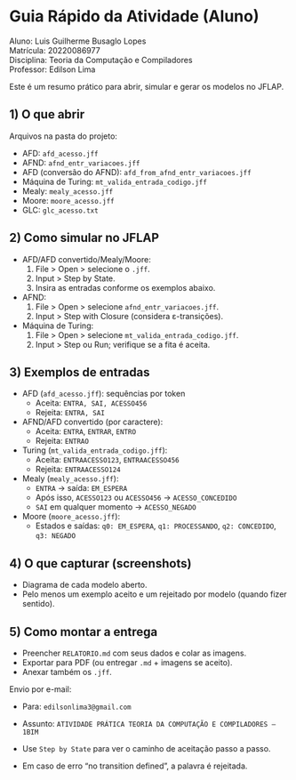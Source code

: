 # Guia Rápido da Atividade (Aluno)

Aluno: Luis Guilherme Busaglo Lopes  
Matrícula: 20220086977  
Disciplina: Teoria da Computação e Compiladores  
Professor: Edilson Lima

Este é um resumo prático para abrir, simular e gerar os modelos no JFLAP.

## 1) O que abrir
Arquivos na pasta do projeto:
- AFD: `afd_acesso.jff`
- AFND: `afnd_entr_variacoes.jff`
- AFD (conversão do AFND): `afd_from_afnd_entr_variacoes.jff`
- Máquina de Turing: `mt_valida_entrada_codigo.jff`
- Mealy: `mealy_acesso.jff`
- Moore: `moore_acesso.jff`
- GLC: `glc_acesso.txt`

## 2) Como simular no JFLAP
- AFD/AFD convertido/Mealy/Moore:
  1. File > Open > selecione o `.jff`.
  2. Input > Step by State.
  3. Insira as entradas conforme os exemplos abaixo.
- AFND:
  1. File > Open > selecione `afnd_entr_variacoes.jff`.
  2. Input > Step with Closure (considera ε-transições).
- Máquina de Turing:
  1. File > Open > selecione `mt_valida_entrada_codigo.jff`.
  2. Input > Step ou Run; verifique se a fita é aceita.

## 3) Exemplos de entradas
- AFD (`afd_acesso.jff`): sequências por token
  - Aceita: `ENTRA, SAI, ACESSO456`
  - Rejeita: `ENTRA, SAI`
- AFND/AFD convertido (por caractere):
  - Aceita: `ENTRA`, `ENTRAR`, `ENTRO`
  - Rejeita: `ENTRAO`
- Turing (`mt_valida_entrada_codigo.jff`):
  - Aceita: `ENTRAACESSO123`, `ENTRAACESSO456`
  - Rejeita: `ENTRAACESSO124`
- Mealy (`mealy_acesso.jff`):
  - `ENTRA` → saída: `EM_ESPERA`
  - Após isso, `ACESSO123` ou `ACESSO456` → `ACESSO_CONCEDIDO`
  - `SAI` em qualquer momento → `ACESSO_NEGADO`
- Moore (`moore_acesso.jff`):
  - Estados e saídas: `q0: EM_ESPERA`, `q1: PROCESSANDO`, `q2: CONCEDIDO`, `q3: NEGADO`

## 4) O que capturar (screenshots)
- Diagrama de cada modelo aberto.
- Pelo menos um exemplo aceito e um rejeitado por modelo (quando fizer sentido).

## 5) Como montar a entrega
- Preencher `RELATORIO.md` com seus dados e colar as imagens.
- Exportar para PDF (ou entregar `.md` + imagens se aceito).
- Anexar também os `.jff`.

Envio por e-mail:  
- Para: `edilsonlima3@gmail.com`  
- Assunto: `ATIVIDADE PRÁTICA TEORIA DA COMPUTAÇÃO E COMPILADORES – 1BIM`  

- Use `Step by State` para ver o caminho de aceitação passo a passo.
- Em caso de erro “no transition defined”, a palavra é rejeitada.

